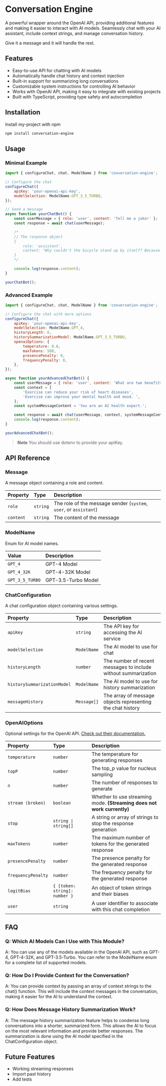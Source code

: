 # Conversation Engine

A powerful wrapper around the OpenAI API, providing additional features and making it easier to interact with AI models. Seamlessly chat with your AI assistant, include context strings, and manage conversation history.

Give it a message and it will handle the rest.

## Features

- Easy-to-use API for chatting with AI models
- Automatically handle chat history and context injection
- Built-in support for summarizing long conversations
- Customizable system instructions for controlling AI behavior
- Works with OpenAI API, making it easy to integrate with existing projects
- Built with TypeScript, providing type safety and autocompletion

## Installation

Install my-project with npm

```bash
npm install conversation-engine
```

## Usage

### Minimal Example

```javascript
import { configureChat, chat, ModelName } from 'conversation-engine';

// Configure the chat
configureChat({
	apiKey: 'your-openai-api-key',
	modelSelection: ModelName.GPT_3_5_TURBO,
});

// Send a message
async function yourChatBot() {
	const userMessage = { role: 'user', content: 'Tell me a joke!' };
	const response = await chat(userMessage);

	/*
	// The response object
	{
	    role: 'assistant',
	    content: "Why couldn't the bicycle stand up by itself? Because it was two tired!"
	}
	*/

	console.log(response.content);
}

yourChatBot();
```

### Advanced Example

```javascript
import { configureChat, chat, ModelName } from 'conversation-engine';

// Configure the chat with more options
configureChat({
	apiKey: 'your-openai-api-key',
	modelSelection: ModelName.GPT_4,
	historyLength: 6,
	historySummarizationModel: ModelName.GPT_3_5_TURBO,
	openaiOptions: {
		temperature: 0.8,
		maxTokens: 500,
		presencePenalty: 0,
		frequencyPenalty: 0,
	},
});

async function yourAdvancedChatBot() {
	const userMessage = { role: 'user', content: 'What are two benefits of exercise?' };
	const context = [
		'Exercise can reduce your risk of heart diseases',
		'Exercise can improve your mental health and mood. ',
	];
	const systemMessageContent = 'You are an AI health expert.';

	const response = await chat(userMessage, context, systemMessageContent);
	console.log(response.content);
}

yourAdvancedChatBot();
```

> **Note**
> You should use dotenv to provide your apiKey.

## API Reference

### Message

A message object containing a role and content.

| Property  | Type     | Description                                                       |
| :-------- | :------- | :---------------------------------------------------------------- |
| `role`    | `string` | The role of the message sender (`system`, `user`, or `assistant`) |
| `content` | `string` | The content of the message                                        |

### ModelName

Enum for AI model names.

| Value           | Description         |
| :-------------- | :------------------ |
| `GPT_4`         | GPT-4 Model         |
| `GPT_4_32K`     | GPT-4-32K Model     |
| `GPT_3_5_TURBO` | GPT-3.5-Turbo Model |

### ChatConfiguration

A chat configuration object containing various settings.

| Property                    | Type        | Description                                                    |
| :-------------------------- | :---------- | :------------------------------------------------------------- |
| `apiKey`                    | `string`    | The API key for accessing the AI service                       |
| `modelSelection`            | `ModelName` | The AI model to use for chat                                   |
| `historyLength`             | `number`    | The number of recent messages to include without summarization |
| `historySummarizationModel` | `ModelName` | The AI model to use for history summarization                  |
| `messageHistory`            | `Message[]` | The array of message objects representing the chat history     |

### OpenAIOptions

Optional settings for the OpenAI API. [Check out their documentation.](https://platform.openai.com/docs/api-reference/chat/create)

| Property           | Type                          | Description                                                            |
| :----------------- | :---------------------------- | :--------------------------------------------------------------------- |
| `temperature`      | `number`                      | The temperature for generating responses                               |
| `topP`             | `number`                      | The top_p value for nucleus sampling                                   |
| `n`                | `number`                      | The number of responses to generate                                    |
| `stream (broken)`  | `boolean`                     | Whether to use streaming mode. **(Streaming does not work currently)** |
| `stop`             | `string \| string[]`          | A string or array of strings to stop the response generation           |
| `maxTokens`        | `number`                      | The maximum number of tokens for the generated response                |
| `presencePenalty`  | `number`                      | The presence penalty for the generated response                        |
| `frequencyPenalty` | `number`                      | The frequency penalty for the generated response                       |
| `logitBias`        | `{ [token: string]: number }` | An object of token strings and their biases                            |
| `user`             | `string`                      | A user identifier to associate with this chat completion               |

## FAQ

### Q: Which AI Models Can I Use with This Module?

A: You can use any of the models available in the OpenAI API, such as GPT-4, GPT-4-32K, and GPT-3.5-Turbo. You can refer to the ModelName enum for a complete list of supported models.

### Q: How Do I Provide Context for the Conversation?

A: You can provide context by passing an array of context strings to the chat() function. This will include the context messages in the conversation, making it easier for the AI to understand the context.

### Q: How Does Message History Summarization Work?

A: The message history summarization feature helps to condense long conversations into a shorter, summarized form. This allows the AI to focus on the most relevant information and provide better responses. The summarization is done using the AI model specified in the ChatConfiguration object.

## Future Features

- Working streaming responses
- Import past history
- Add tests
